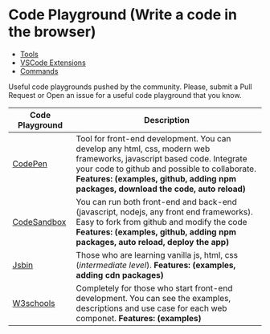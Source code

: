 # Code Playground (Write a code in the browser)

- [Tools](README.md)
- [VSCode Extensions](vscode-extensions.md)
- [Commands](commands.md)

Useful code playgrounds pushed by the community. Please, submit a Pull Request or Open an issue for a useful code playground that you know.

Code Playground | Description
---- | ----
[CodePen](https://codepen.io/) | Tool for front-end development. You can develop any html, css, modern web frameworks, javascript based code. Integrate your code to github and possible to collaborate. **Features: (examples, github, adding npm packages, download the code, auto reload)**
[CodeSandbox](https://codesandbox.io/) | You can run both front-end and back-end (javascript, nodejs, any front end frameworks). Easy to fork from github and modify the code **Features: (examples, github, adding npm packages, auto reload, deploy the app)**
[Jsbin](https://jsbin.com/) | Those who are learning vanilla js, html, css (_intermediate level_). **Features: (examples, adding cdn packages)**
[W3schools](https://www.w3schools.com/) | Completely for those who start front-end development. You can see the examples, descriptions and use case for each web componet. **Features: (examples)**
